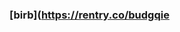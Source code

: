 ### [birb](https://rentry.co/budgqie
<img alt="" src=https://i.pinimg.com/736x/47/e1/b0/47e1b06c26c9237d1d67d8ec234bdbb0.jpg>
